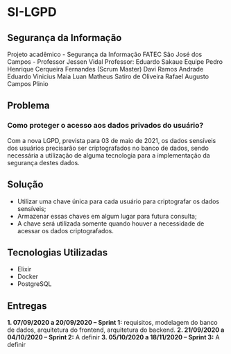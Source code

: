 # SI-LGPD

## Segurança da Informação
Projeto acadêmico - Segurança da Informação
FATEC São José dos Campos - Professor Jessen Vidal
Professor: Eduardo Sakaue
Equipe
Pedro Henrique Cerqueira Fernandes (Scrum Master)
Davi Ramos Andrade
Eduardo Vinicius Maia
Luan Matheus Satiro de Oliveira
Rafael Augusto Campos Plinio

## Problema
### Como proteger o acesso aos dados privados do usuário?
Com a nova LGPD, prevista para 03 de maio de 2021, os dados sensíveis dos usuários precisarão ser criptografados no banco de dados, sendo necessária a utilização de alguma tecnologia para a implementação da segurança destes dados.
## Solução
* Utilizar uma chave única para cada usuário para criptografar os dados sensíveis;
* Armazenar essas chaves em algum lugar para futura consulta;
* A chave será utilizada somente quando houver a necessidade de acessar os dados criptografados.

## Tecnologias Utilizadas
* Elixir
* Docker
* PostgreSQL

## Entregas
**1.	07/09/2020 a 20/09/2020 – Sprint 1:** requisitos, modelagem do banco de dados, arquitetura do frontend, arquitetura do backend.
**2.	21/09/2020 a 04/10/2020 – Sprint 2:** A definir
**3.	05/10/2020 a 18/11/2020 – Sprint 3:** A definir
